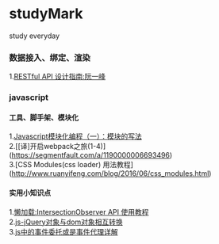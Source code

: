 # studyMark
study everyday
### 数据接入、绑定、渲染    
1.[RESTful API 设计指南:阮一峰](http://www.ruanyifeng.com/blog/2014/05/restful_api.html)

### javascript
#### 工具、脚手架、模块化
1.[Javascript模块化编程（一）：模块的写法](http://www.ruanyifeng.com/blog/2012/10/javascript_module.html)    
2.[[译]开启webpack之旅(1-4)] (https://segmentfault.com/a/1190000006693496)    
3.[CSS Modules(css loader) 用法教程] (http://www.ruanyifeng.com/blog/2016/06/css_modules.html)

#### 实用小知识点    
1.[懒加载:IntersectionObserver API 使用教程](http://www.ruanyifeng.com/blog/2016/11/intersectionobserver_api.html)      
2.[js-jQuery对象与dom对象相互转换](http://www.cnblogs.com/mitang/p/3999099.html)    
3.[js中的事件委托或是事件代理详解](http://www.cnblogs.com/liugang-vip/p/5616484.html)  

